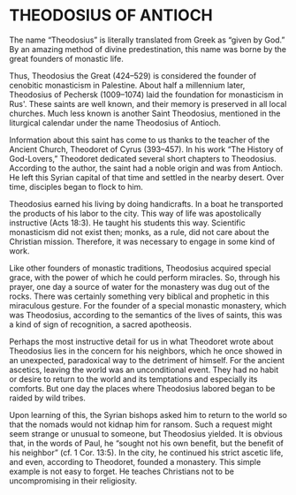 # THEODOSIUS OF ANTIOCH

The name “Theodosius” is literally translated from Greek as “given by God.” By an amazing method of divine predestination, this name was borne by the great founders of monastic life.

Thus, Theodosius the Great (424–529) is considered the founder of cenobitic monasticism in Palestine. About half a millennium later, Theodosius of Pechersk (1009–1074) laid the foundation for monasticism in Rus'. These saints are well known, and their memory is preserved in all local churches. Much less known is another Saint Theodosius, mentioned in the liturgical calendar under the name Theodosius of Antioch.

Information about this saint has come to us thanks to the teacher of the Ancient Church, Theodoret of Cyrus (393–457). In his work “The History of God-Lovers,” Theodoret dedicated several short chapters to Theodosius. According to the author, the saint had a noble origin and was from Antioch. He left this Syrian capital of that time and settled in the nearby desert. Over time, disciples began to flock to him.

Theodosius earned his living by doing handicrafts. In a boat he transported the products of his labor to the city. This way of life was apostolically instructive (Acts 18:3). He taught his students this way. Scientific monasticism did not exist then; monks, as a rule, did not care about the Christian mission. Therefore, it was necessary to engage in some kind of work.

Like other founders of monastic traditions, Theodosius acquired special grace, with the power of which he could perform miracles. So, through his prayer, one day a source of water for the monastery was dug out of the rocks. There was certainly something very biblical and prophetic in this miraculous gesture. For the founder of a special monastic monastery, which was Theodosius, according to the semantics of the lives of saints, this was a kind of sign of recognition, a sacred apotheosis.

Perhaps the most instructive detail for us in what Theodoret wrote about Theodosius lies in the concern for his neighbors, which he once showed in an unexpected, paradoxical way to the detriment of himself. For the ancient ascetics, leaving the world was an unconditional event. They had no habit or desire to return to the world and its temptations and especially its comforts. But one day the places where Theodosius labored began to be raided by wild tribes.

Upon learning of this, the Syrian bishops asked him to return to the world so that the nomads would not kidnap him for ransom. Such a request might seem strange or unusual to someone, but Theodosius yielded. It is obvious that, in the words of Paul, he “sought not his own benefit, but the benefit of his neighbor” (cf. 1 Cor. 13:5). In the city, he continued his strict ascetic life, and even, according to Theodoret, founded a monastery. This simple example is not easy to forget. He teaches Christians not to be uncompromising in their religiosity.

